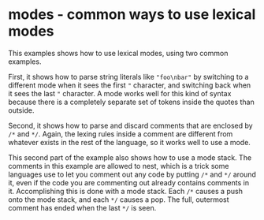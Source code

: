 # modes - common ways to use lexical modes

This examples shows how to use lexical modes, using two common
examples.

First, it shows how to parse string literals like `"foo\nbar"` by
switching to a different mode when it sees the first `"` character,
and switching back when it sees the last `"` character. A mode works
well for this kind of syntax because there is a completely separate
set of tokens inside the quotes than outside.

Second, it shows how to parse and discard comments that are enclosed
by `/*` and `*/`. Again, the lexing rules inside a comment are
different from whatever exists in the rest of the language, so it
works well to use a mode.

This second part of the example also shows how to use a mode stack.
The comments in this example are allowed to nest, which is a trick
some languages use to let you comment out any code by putting `/*` and
`*/` around it, even if the code you are commenting out already
contains comments in it. Accomplishing this is done with a mode
stack. Each `/*` causes a push onto the mode stack, and each `*/`
causes a pop. The full, outermost comment has ended when the last `*/`
is seen.
